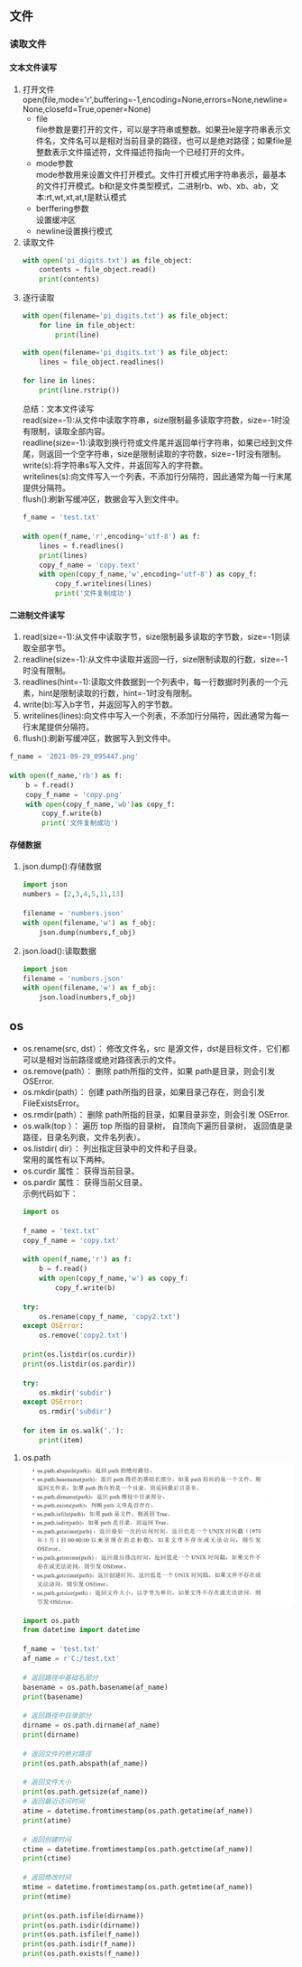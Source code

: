## 文件
### 读取文件
#### 文本文件读写
1. 打开文件
open(file,mode='r',buffering=-1,encoding=None,errors=None,newline=None,closefd=True,opener=None)
    - file  
    file参数是要打开的文件，可以是字符串或整数。如果丑le是字符串表示文件名，文件名可以是相对当前目录的路径，也可以是绝对路径；如果file是整数表示文件描述符，文件描述符指向一个已经打开的文件。 
    - mode参数  
    mode参数用来设置文件打开模式。文件打开模式用字符串表示，最基本的文件打开模式。b和t是文件类型模式，二进制rb、wb、xb、ab，文本:rt,wt,xt,at,t是默认模式   
    - berffering参数  
    设置缓冲区   
    - newline设置换行模式
2. 读取文件
    ```python
    with open('pi_digits.txt') as file_object:
        contents = file_object.read()
        print(contents)
    ```
3. 逐行读取
    ```python
    with open(filename='pi_digits.txt') as file_object:
        for line in file_object:
            print(line)
    ```
    ```python
    with open(filename='pi_digits.txt') as file_object:
        lines = file_object.readlines()
    
    for line in lines:
        print(line.rstrip())
    ```
    总结：文本文件读写   
    read(size=-1):从文件中读取字符串，size限制最多读取字符数，size=-1时没有限制，读取全部内容。  
    readline(size=-1):读取到换行符或文件尾并返回单行字符串，如果已经到文件尾，则返回一个空字符串，size是限制读取的字符数，size=-1时没有限制。  
    write(s):将字符串s写入文件，并返回写入的字符数。  
    writelines(s):向文件写入一个列表，不添加行分隔符，因此通常为每一行末尾提供分隔符。  
    flush():刷新写缓冲区，数据会写入到文件中。  
    ```python
    f_name = 'test.txt'

    with open(f_name,'r',encoding='utf-8') as f:
        lines = f.readlines()
        print(lines)
        copy_f_name = 'copy.text'
        with open(copy_f_name,'w',encoding='utf-8') as copy_f:
            copy_f.writelines(lines)
            print('文件复制成功')
    ```
#### 二进制文件读写  
1. read(size=-1):从文件中读取字节，size限制最多读取的字节数，size=-1则读取全部字节。
2. readline(size=-1):从文件中读取并返回一行，size限制读取的行数，size=-1时没有限制。
3. readlines(hint=-1):读取文件数据到一个列表中，每一行数据时列表的一个元素，hint是限制读取的行数，hint=-1时没有限制。
4. write(b):写入b字节，并返回写入的字节数。
5. writelines(lines):向文件中写入一个列表，不添加行分隔符，因此通常为每一行末尾提供分隔符。
6. flush():刷新写缓冲区，数据写入到文件中。

```python
f_name = '2021-09-29_095447.png'

with open(f_name,'rb') as f:
    b = f.read()
    copy_f_name = 'copy.png'
    with open(copy_f_name,'wb')as copy_f:
        copy_f.write(b)
        print('文件复制成功')
```
#### 存储数据 
1. json.dump():存储数据
    ```python
    import json 
    numbers = [2,3,4,5,11,13]

    filename = 'numbers.json'
    with open(filename,'w') as f_obj:
        json.dump(numbers,f_obj)
    ```
2. json.load():读取数据
    ```python
    import json
    filename = 'numbers.json'
    with open(filename,'w') as f_obj:
        json.load(numbers,f_obj)
    ```

## os
- os.rename(src, dst）： 修改文件名，src 是源文件，dst是目标文件，它们都可以是相对当前路径或绝对路径表示的文件。  
- os.remove(path）： 删除 path所指的文件，如果 path是目录，则会引发 OSError.  
- os.mkdir(path）： 创建 path所指的目录，如果目录己存在，则会引发 FileExistsError。  
- os.rmdir(path）： 删除 path所指的目录，如果目录非空，则会引发 OSError.  
- os.walk(top ）： 遍历 top 所指的目录树， 自顶向下遍历目录树， 返回值是录路径，目录名列衰，文件名列表）。  
- os.listdir( dir）： 列出指定目录中的文件和子目录。  
常用的属性有以下两种。
- os.curdir 属性： 获得当前目录。  
- os.pardir 属性： 获得当前父目录。  
示例代码如下：
    ```python
    import os

    f_name = 'text.txt'
    copy_f_name = 'copy.txt'

    with open(f_name,'r') as f:
        b = f.read()
        with open(copy_f_name,'w') as copy_f:
            copy_f.write(b)

    try:
        os.rename(copy_f_name, 'copy2.txt')
    except OSError:
        os.remove('copy2.txt')

    print(os.listdir(os.curdir))
    print(os.listdir(os.pardir))

    try:
        os.mkdir('subdir')
    except OSError:
        os.rmdir('subdir')

    for item in os.walk('.'):
        print(item)
    ```
1. os.path  
![](./img/ospath.png)
    ```python
    import os.path
    from datetime import datetime

    f_name = 'test.txt'
    af_name = r'C:/test.txt'

    # 返回路径中基础名部分
    basename = os.path.basename(af_name)
    print(basename)

    # 返回路径中目录部分
    dirname = os.path.dirname(af_name)
    print(dirname)

    # 返回文件的绝对路径
    print(os.path.abspath(af_name))

    # 返回文件大小
    print(os.path.getsize(af_name))
    # 返回最近访问时间
    atime = datetime.fromtimestamp(os.path.getatime(af_name))
    print(atime)

    # 返回创建时间
    ctime = datetime.fromtimestamp(os.path.getctime(af_name))
    print(ctime)

    # 返回修改时间
    mtime = datetime.fromtimestamp(os.path.getmtime(af_name))
    print(mtime)

    print(os.path.isfile(dirname))
    print(os.path.isdir(dirname))
    print(os.path.isfile(f_name))
    print(os.path.isdir(f_name))
    print(os.path.exists(f_name))
    ```